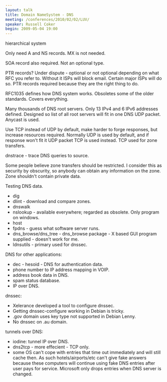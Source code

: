 ```yaml
---
layout: talk
title: Domain NameSystem - DNS
meeting: /conferences/2010/02/02/LUV/
speaker: Russell Coker
begin: 2009-05-04 19:00
---
```

hierarchical system

Only need A and NS records. MX is not needed.

SOA record also required. Not an optional type.

PTR records? Under dispute - optional or not optional depending on what RFC you
refer to. Without it ISPs will block email. Certain major ISPs will do so. PTR
records required because they are the right thing to do.

RFC1035 defines how DNS system works. Obsoletes some of the older standards.
Covers everything.

Many thousands of DNS root servers. Only 13 IPv4 and 6 IPv6 addresses defined.
Designed so list of all root servers will fit in one DNS UDP packet. Anycast is
used.

Use TCP instead of UDP by default, make harder to forge responses, but increase
resources required. Normally UDP is used by default, and if response won't fit
it UDP packet TCP is used instead. TCP used for zone transfers.

dnstrace - trace DNS queries to source.

Some people believe zone transfers should be restricted. I consider this as
security by obscurity, so anybody can obtain any information on the zone. Zone
shouldn't contain private data.

Testing DNS data.

* dig
* dlint - download and compare zones.
* dnswalk
* nslookup - available everywhere; regarded as obsolete. Only program on windows.
* host
* fpdns - guess what software server runs.
* dns_browse/dns_tree - dns_browse package - X based GUI program supplied - doesn't work for me.
* ldnsutils - primary used for dnssec.

DNS for other applications:

* dec - hesoid - DNS for authentication data.
* phone number to IP address mapping in VOIP.
* address book data in DNS.
* spam status database.
* IP over DNS.

dnssec:

* Xelerance developed a tool to configure dnssec.
* Getting dnssec-configure working in Debian is tricky.
* .gov domain uses key type not supported in Debian Lenny.
* No dnssec on .au domain.

tunnels over DNS:

* iodine: tunnel IP over DNS.
* dns2tcp - more effecient - TCP only.
* some OS can't cope with entries that time out immediately and will still
cache then. As such hotels/airports/etc can't give fake answers because
these computers will continue using fake DNS entries after user pays for service. Microsoft
only drops entries when DNS server is changed.
